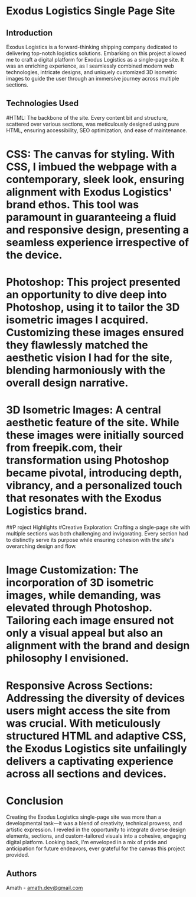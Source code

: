 # Exodus Logistics Single Page Site
## Introduction
Exodus Logistics is a forward-thinking shipping company dedicated to delivering top-notch logistics solutions. Embarking on this project allowed me to craft a digital platform for Exodus Logistics as a single-page site. It was an enriching experience, as I seamlessly combined modern web technologies, intricate designs, and uniquely customized 3D isometric images to guide the user through an immersive journey across multiple sections.

## Technologies Used
#HTML: The backbone of the site. Every content bit and structure, scattered over various sections, was meticulously designed using pure HTML, ensuring accessibility, SEO optimization, and ease of maintenance.

# CSS: The canvas for styling. With CSS, I imbued the webpage with a contemporary, sleek look, ensuring alignment with Exodus Logistics' brand ethos. This tool was paramount in guaranteeing a fluid and responsive design, presenting a seamless experience irrespective of the device.

# Photoshop: This project presented an opportunity to dive deep into Photoshop, using it to tailor the 3D isometric images I acquired. Customizing these images ensured they flawlessly matched the aesthetic vision I had for the site, blending harmoniously with the overall design narrative.

# 3D Isometric Images: A central aesthetic feature of the site. While these images were initially sourced from freepik.com, their transformation using Photoshop became pivotal, introducing depth, vibrancy, and a personalized touch that resonates with the Exodus Logistics brand.

##P roject Highlights
#Creative Exploration: Crafting a single-page site with multiple sections was both challenging and invigorating. Every section had to distinctly serve its purpose while ensuring cohesion with the site's overarching design and flow.

# Image Customization: The incorporation of 3D isometric images, while demanding, was elevated through Photoshop. Tailoring each image ensured not only a visual appeal but also an alignment with the brand and design philosophy I envisioned.

# Responsive Across Sections: Addressing the diversity of devices users might access the site from was crucial. With meticulously structured HTML and adaptive CSS, the Exodus Logistics site unfailingly delivers a captivating experience across all sections and devices.

# Conclusion
Creating the Exodus Logistics single-page site was more than a developmental task—it was a blend of creativity, technical prowess, and artistic expression. I reveled in the opportunity to integrate diverse design elements, sections, and custom-tailored visuals into a cohesive, engaging digital platform. Looking back, I'm enveloped in a mix of pride and anticipation for future endeavors, ever grateful for the canvas this project provided.

## Authors
Amath - amath.dev@gmail.com
